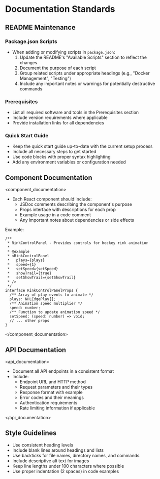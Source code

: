 # Documentation Standards

## README Maintenance

### Package.json Scripts

- When adding or modifying scripts in `package.json`:
  1. Update the README's "Available Scripts" section to reflect the changes
  2. Document the purpose of each script
  3. Group related scripts under appropriate headings (e.g., "Docker Management", "Testing")
  4. Include any important notes or warnings for potentially destructive commands

### Prerequisites

- List all required software and tools in the Prerequisites section
- Include version requirements where applicable
- Provide installation links for all dependencies

### Quick Start Guide

- Keep the quick start guide up-to-date with the current setup process
- Include all necessary steps to get started
- Use code blocks with proper syntax highlighting
- Add any environment variables or configuration needed

## Component Documentation

<component_documentation>

- Each React component should include:
  - JSDoc comments describing the component's purpose
  - Props interface with descriptions for each prop
  - Example usage in a code comment
  - Any important notes about dependencies or side effects

Example:

```tsx
/**
 * RinkControlPanel - Provides controls for hockey rink animation
 * 
 * @example
 * <RinkControlPanel
 *   plays={plays}
 *   speed={1}
 *   setSpeed={setSpeed}
 *   showTrail={true}
 *   setShowTrail={setShowTrail}
 * />
 */
interface RinkControlPanelProps {
  /** Array of play events to animate */
  plays: NHLEdgePlay[];
  /** Animation speed multiplier */
  speed: number;
  /** Function to update animation speed */
  setSpeed: (speed: number) => void;
  // ... other props
}
```

</component_documentation>

## API Documentation

<api_documentation>

- Document all API endpoints in a consistent format
- Include:
  - Endpoint URL and HTTP method
  - Request parameters and their types
  - Response format with example
  - Error codes and their meanings
  - Authentication requirements
  - Rate limiting information if applicable

</api_documentation>

## Style Guidelines

- Use consistent heading levels
- Include blank lines around headings and lists
- Use backticks for file names, directory names, and commands
- Include descriptive alt text for images
- Keep line lengths under 100 characters where possible
- Use proper indentation (2 spaces) in code examples
